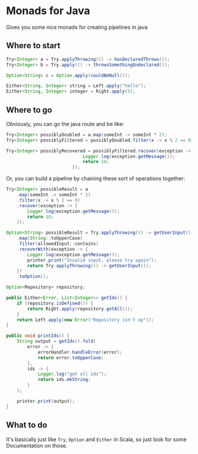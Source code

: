 # Monads for Java

Gives you some nice monads for creating pipelines in java

## Where to start
```java
Try<Integer> a = Try.applyThrowing(() -> hasDeclaredThrows());
Try<Integer> b = Try.apply(() -> throwsSomethingUndeclared());

Option<String> c = Option.apply(couldBeNull());

Either<String, Integer> string = Left.apply("hello");
Either<String, Integer> integer = Right.apply(5);
```

## Where to go

Obviously, you can go the java route and be like:
```java
Try<Integer> possiblyDoubled = a.map(someInt -> someInt * 2);
Try<Integer> possiblyFiltered = possiblyDoubled.filter(x -> x % 2 == 0);

Try<Integer> possiblyRecovered = possiblyFiltered.recover(exception -> {
                             Logger.log(exception.getMessage());
                             return 10;
                         });
```

Or, you can build a pipeline by chaining these sort of operations together:
```java
Try<Integer> possibleResult = a
    .map(someInt -> someInt * 2)
    .filter(x -> x % 2 == 0)
    .recover(exception -> {
        Logger.log(exception.getMessage());
        return 10;
    });
```

```java
Option<String> possibleResult = Try.applyThrowing(() -> getUserInput())
    .map(String::toUpperCase)
    .filter(allowedInput::contains)
    .recoverWith(exception -> {
        Logger.log(exception.getMessage());
        printer.print("Invalid input, please try again");
        return Try.applyThrowing(() -> getUserInput());
    })
    .toOption();
```

```java
Option<Repository> repository;

public Either<Error, List<Integer>> getIds() {
    if (repository.isDefined()) {
        return Right.apply(repository.getAll());   
    }
    return Left.apply(new Error("Repository isn't up"));
}

public void printIds() {
    String output = getIds().fold(
        error -> {
            errorHandler.handleError(error);
            return error.toUpperCase;
        },
        ids -> {
            Logger.log("got all ids");
            return ids.mkString;
        }
    );

    printer.print(output);
}
```

## What to do
It's basically just like `Try`, `Option` and `Either` in Scala, so just look for some Documentation on those.
